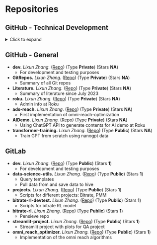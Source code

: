# Repositories

## GitHub - Technical Development
<details>
<summary> Click to expand </summary>

- **1point3acres.** *Lixun Zhang.* ([Repo](https://github.com/lixzhang/1point3acres)) (Type **Private**) (Stars **NA**)
    - Compiled questions from 1point3acres
- **datamasked.com.** *Lixun Zhang.* ([Repo](https://github.com/lixzhang/datamasked.com)) (Type **Private**) (Stars **NA**)
    - Questions and answers for datamasked.com questions
- **data-science-utils.** *Lixun Zhang.* ([Repo](https://github.com/lixzhang/data-science-utils)) (Type **Private**) (Stars **NA**)
    - Common commands in Python, R, and SQL
- **leetcode.** *Lixun Zhang.* ([Repo](https://github.com/lixzhang/leetcode)) (Type **Private**) (Stars **NA**)
    - Summary of my solutions to Leetcode Python and SQL questions
</details>

## GitHub - General
- **dev.** *Lixun Zhang.* ([Repo](https://github.com/lixzhang/dev)) (Type **Private**) (Stars **NA**)
    - For development and testing purposes
- **GitRepos.** *Lixun Zhang.* ([Repo](https://github.com/lixzhang/GitRepos)) (Type **Private**) (Stars **NA**)
    - Summary of all Git repos
- **Literature.** *Lixun Zhang.* ([Repo](https://github.com/lixzhang/Literature)) (Type **Private**) (Stars **NA**)
    - Summary of literature since July 2023  
- **roku.** *Lixun Zhang.* ([Repo](https://github.com/lixzhang/roku)) (Type **Private**) (Stars **NA**)
    - Admin info at Roku
- **ads-reach.** *Lixun Zhang*. ([Repo](https://github.com/lixzhang/ads-reach)) (Type **Private**) (Stars **NA**)
    - First implementation of omni-reach-optimization    
- **AIDemo.** *Lixun Zhang.* ([Repo](https://github.com/lixzhang/AIDemo)) (Type **Private**) (Stars **NA**)
    - Using ChatGPT API to generate contents for AI demo at Roku
- **transformer-training.** *Lixun Zhang.* ([Repo](https://github.com/lixzhang/transformer-training)) (Type **Public**) (Stars **NA**)
    - Train GPT from scratch using nanogpt data

## GitLab
- **dev.** *Lixun Zhang.* ([Repo](https://gitlab.eng.roku.com/lzhang/dev)) (Type **Public**) (Stars **1**)
    - For development and testing purposes
- **data-science-utils.** *Lixun Zhang.* ([Repo](https://gitlab.eng.roku.com/data-analytics/data-science-utils)) (Type **Public**) (Stars **1**)
    - Query templates
    - Pull data from and save data to hive
- **projects.** *Lixun Zhang.* ([Repo](https://gitlab.eng.roku.com/lzhang/projects)) (Type **Public**) (Stars **1**)
    - Scripts for different projects: Bitrate, PMM
- **bitrate-rl-devtest.** *Lixun Zhang.* ([Repo](https://gitlab.eng.roku.com/lzhang/bitrate-rl-devtest)) (Type **Public**) (Stars **1**)
    - Scripts for bitrate RL model
- **bitrate-rl.** *Lixun Zhang.* ([Repo](https://gitlab.eng.roku.com/data-analytics/bitrate-rl)) (Type **Public**) (Stars **1**)
    - Pensieve repo    
- **streamlit-project.** *Lixun Zhang.* ([Repo](https://gitlab.eng.roku.com/lzhang/streamlit)) (Type **Public**) (Stars **1**)
    - Streamlit project with plots for QA project
- **omni_reach_optimizer.** *Lixun Zhang.* ([Repo](https://gitlab.eng.roku.com/lzhang/omni-reach)) (Type **Public**) (Stars **1**)
    - Implementation of the omni reach algorithms





